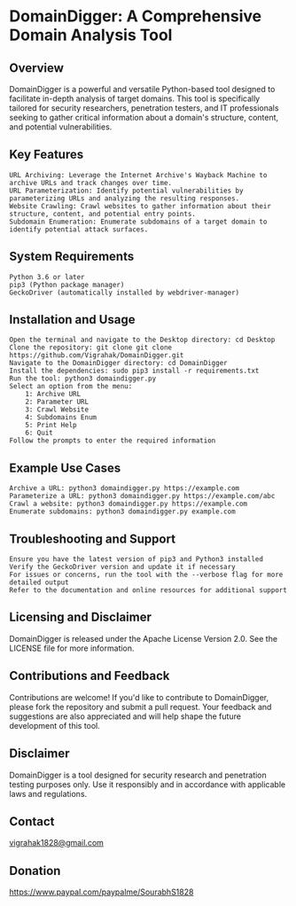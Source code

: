 # DomainDigger: A Comprehensive Domain Analysis Tool

## Overview
DomainDigger is a powerful and versatile Python-based tool designed to facilitate in-depth analysis of target domains. This tool is specifically tailored for security researchers, penetration testers, and IT professionals seeking to gather critical information about a domain's structure, content, and potential vulnerabilities.

## Key Features
    URL Archiving: Leverage the Internet Archive's Wayback Machine to archive URLs and track changes over time.
    URL Parameterization: Identify potential vulnerabilities by parameterizing URLs and analyzing the resulting responses.
    Website Crawling: Crawl websites to gather information about their structure, content, and potential entry points.
    Subdomain Enumeration: Enumerate subdomains of a target domain to identify potential attack surfaces.

## System Requirements
    Python 3.6 or later
    pip3 (Python package manager)
    GeckoDriver (automatically installed by webdriver-manager)

## Installation and Usage
    Open the terminal and navigate to the Desktop directory: cd Desktop    
    Clone the repository: git clone git clone https://github.com/Vigrahak/DomainDigger.git
    Navigate to the DomainDigger directory: cd DomainDigger
    Install the dependencies: sudo pip3 install -r requirements.txt
    Run the tool: python3 domaindigger.py
    Select an option from the menu:
        1: Archive URL
        2: Parameter URL
        3: Crawl Website
        4: Subdomains Enum
        5: Print Help
        6: Quit
    Follow the prompts to enter the required information

## Example Use Cases
    Archive a URL: python3 domaindigger.py https://example.com
    Parameterize a URL: python3 domaindigger.py https://example.com/abc
    Crawl a website: python3 domaindigger.py https://example.com
    Enumerate subdomains: python3 domaindigger.py example.com

## Troubleshooting and Support
    Ensure you have the latest version of pip3 and Python3 installed
    Verify the GeckoDriver version and update it if necessary
    For issues or concerns, run the tool with the --verbose flag for more detailed output
    Refer to the documentation and online resources for additional support

## Licensing and Disclaimer
DomainDigger is released under the Apache License Version 2.0. See the LICENSE file for more information.

## Contributions and Feedback
Contributions are welcome! If you'd like to contribute to DomainDigger, please fork the repository and submit a pull request. Your feedback and suggestions are also appreciated and will help shape the future development of this tool.

## Disclaimer
DomainDigger is a tool designed for security research and penetration testing purposes only. Use it responsibly and in accordance with applicable laws and regulations.

## Contact
vigrahak1828@gmail.com

## Donation
https://www.paypal.com/paypalme/SourabhS1828
